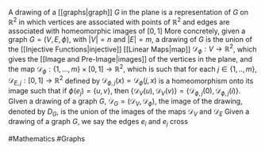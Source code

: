 A drawing of a [[graphs|graph]] $G$ in the plane is a representation of $G$ on $\mathbb{R}^{2}$ in which vertices are associated with points of $\mathbb{R}^{2}$ and edges are associated with homeomorphic images of $[0,1]$
More concretely, given a graph $G=(V,E,\phi)$, with  $\left| V \right|=n$ and $\left| E \right|=m$, a drawing of $G$ is the union of the [[Injective Functions|injective]] [[Linear Maps|map]] $\mathcal{D}_{\phi}:V\to \mathbb{R}^{2}$, which gives the [[Image and Pre-Image|images]] of the vertices in the plane, and the map $\mathcal{D}_{\phi}:\left\{ 1,\dots,m \right\}\times [0,1]\to \mathbb{R}^{2}$, which is such that for each $j\in\left\{ 1,..,m \right\}$, $\mathcal{D}_{E,j}:[0,1]\to \mathbb{R}^{2}$ defined by $\mathcal{D}_{\phi ,j}(x)=\mathcal{D}_{\phi}(j,x)$ is a homeomorphism onto its image such that if $\phi(e_{j})=\left\{ u,v \right\}$, then $\left\{ \mathcal{D}_{V}(u),\mathcal{D}_{V}(v) \right\}=\left\{ \mathcal{D}_{\phi,j}(0),\mathcal{D}_{\phi,j}(i) \right\}$. GIven a drawing of a graph $G$, $\mathcal{D}_{G}=(\mathcal{D}_{V},\mathcal{D}_{\phi})$, the image of the drawing, denoted by $D_{G}$, is the union of the images of the maps $\mathcal{D}_{V}$ and $\mathcal{D}_{E}$
Given a drawing of a graph $G$, we say the edges $e_{i}$ and $e_{j}$ cross

#Mathematics #Graphs 